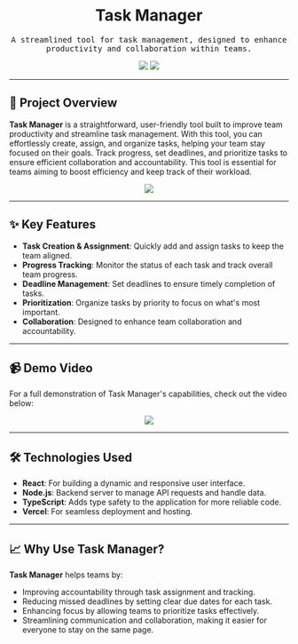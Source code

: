 <h1 align="center">Task Manager</h1>

<p align="center">
  <samp>A streamlined tool for task management, designed to enhance productivity and collaboration within teams.</samp>
</p>

<div align="center">
  <img src="https://img.shields.io/badge/Made_with-React-61DAFB?style=for-the-badge&logo=react&logoColor=white" />
  <img src="https://img.shields.io/badge/Task_Management-Productivity-4A4F4D?style=for-the-badge&logo=producthunt&logoColor=white" />
</div>

---

## 🚀 Project Overview

**Task Manager** is a straightforward, user-friendly tool built to improve team productivity and streamline task management. With this tool, you can effortlessly create, assign, and organize tasks, helping your team stay focused on their goals. Track progress, set deadlines, and prioritize tasks to ensure efficient collaboration and accountability. This tool is essential for teams aiming to boost efficiency and keep track of their workload.

<div align="center">
  <a href="https://clinicorp-application.vercel.app" target="_blank">
    <img src="https://img.shields.io/badge/Live_App-Visit_Now-10B981?style=for-the-badge&logo=vercel&logoColor=white" />
  </a>
</div>

---

## ✨ Key Features

- **Task Creation & Assignment**: Quickly add and assign tasks to keep the team aligned.
- **Progress Tracking**: Monitor the status of each task and track overall team progress.
- **Deadline Management**: Set deadlines to ensure timely completion of tasks.
- **Prioritization**: Organize tasks by priority to focus on what's most important.
- **Collaboration**: Designed to enhance team collaboration and accountability.

---

## 📹 Demo Video

For a full demonstration of Task Manager's capabilities, check out the video below:

<div align="center">
  <a href="https://www.youtube.com/embed/2JsDpeq3z84?autoplay=1&loop=1&playlist=2JsDpeq3z84&mute=1&controls=0&modestbranding=1&fs=0&rel=0" target="_blank">
    <img src="https://img.shields.io/badge/Watch_Demo_on_YouTube-red?style=for-the-badge&logo=youtube&logoColor=white" />
  </a>
</div>


---

## 🛠️ Technologies Used

- **React**: For building a dynamic and responsive user interface.
- **Node.js**: Backend server to manage API requests and handle data.
- **TypeScript**: Adds type safety to the application for more reliable code.
- **Vercel**: For seamless deployment and hosting.

---

## 📈 Why Use Task Manager?

**Task Manager** helps teams by:
- Improving accountability through task assignment and tracking.
- Reducing missed deadlines by setting clear due dates for each task.
- Enhancing focus by allowing teams to prioritize tasks effectively.
- Streamlining communication and collaboration, making it easier for everyone to stay on the same page.
